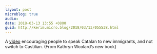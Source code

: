 ```yaml
---
layout: post
microblog: true
audio: 
date: 2018-03-13 13:55 +0800
guid: http://kerim.micro.blog/2018/03/13/055538.html
---
```

A [video](http://llengua.gencat.cat/ca/serveis/informacio_i_difusio/campanyes/encomana/participa-hi_encomana)  encouraging people to speak Catalan to new immigrants, and not switch to Castilian. (From Kathryn Woolard’s new book) 
